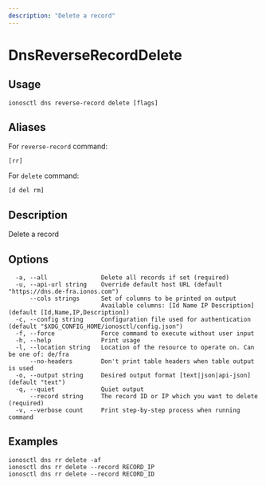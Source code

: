 ```yaml
---
description: "Delete a record"
---
```


# DnsReverseRecordDelete

## Usage

```text
ionosctl dns reverse-record delete [flags]
```

## Aliases

For `reverse-record` command:

```text
[rr]
```

For `delete` command:

```text
[d del rm]
```

## Description

Delete a record

## Options

```text
  -a, --all               Delete all records if set (required)
  -u, --api-url string    Override default host URL (default "https://dns.de-fra.ionos.com")
      --cols strings      Set of columns to be printed on output 
                          Available columns: [Id Name IP Description] (default [Id,Name,IP,Description])
  -c, --config string     Configuration file used for authentication (default "$XDG_CONFIG_HOME/ionosctl/config.json")
  -f, --force             Force command to execute without user input
  -h, --help              Print usage
  -l, --location string   Location of the resource to operate on. Can be one of: de/fra
      --no-headers        Don't print table headers when table output is used
  -o, --output string     Desired output format [text|json|api-json] (default "text")
  -q, --quiet             Quiet output
      --record string     The record ID or IP which you want to delete (required)
  -v, --verbose count     Print step-by-step process when running command
```

## Examples

```text
ionosctl dns rr delete -af
ionosctl dns rr delete --record RECORD_IP
ionosctl dns rr delete --record RECORD_ID
```

